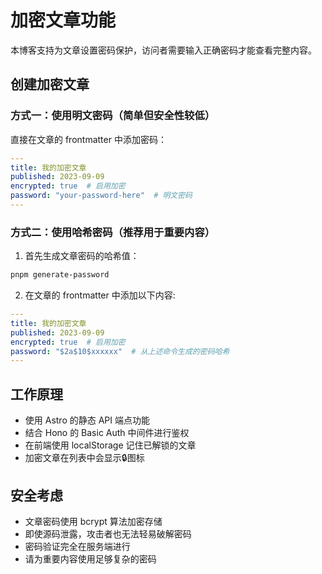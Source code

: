 # 加密文章功能

本博客支持为文章设置密码保护，访问者需要输入正确密码才能查看完整内容。

## 创建加密文章

### 方式一：使用明文密码（简单但安全性较低）

直接在文章的 frontmatter 中添加密码：

```yaml
---
title: 我的加密文章
published: 2023-09-09
encrypted: true  # 启用加密
password: "your-password-here"  # 明文密码
---
```

### 方式二：使用哈希密码（推荐用于重要内容）

1. 首先生成文章密码的哈希值：

```bash
pnpm generate-password
```

2. 在文章的 frontmatter 中添加以下内容:

```yaml
---
title: 我的加密文章
published: 2023-09-09
encrypted: true  # 启用加密
password: "$2a$10$xxxxxx"  # 从上述命令生成的密码哈希
---
```

## 工作原理

- 使用 Astro 的静态 API 端点功能
- 结合 Hono 的 Basic Auth 中间件进行鉴权
- 在前端使用 localStorage 记住已解锁的文章
- 加密文章在列表中会显示🔒图标

## 安全考虑

- 文章密码使用 bcrypt 算法加密存储
- 即使源码泄露，攻击者也无法轻易破解密码
- 密码验证完全在服务端进行
- 请为重要内容使用足够复杂的密码
